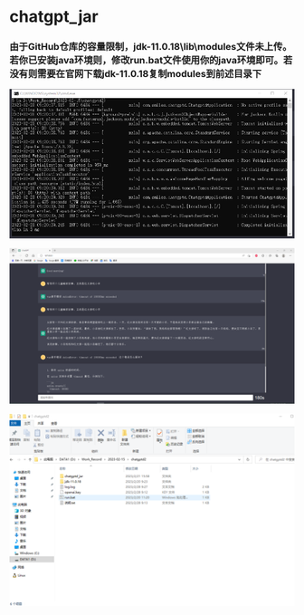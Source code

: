 # chatgpt_jar

### 由于GitHub仓库的容量限制，jdk-11.0.18\lib\modules文件未上传。若你已安装java环境则，修改run.bat文件使用你的java环境即可。若没有则需要在官网下载jdk-11.0.18复制modules到前述目录下

![Alt text](QQ截图7.png?raw=true "Title")

![Alt text](QQ截图8.png?raw=true "Title")

![Alt text](QQ截图9.png?raw=true "Title")
